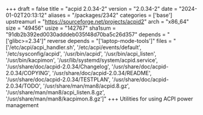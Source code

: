 +++
draft = false
title = "acpid 2.0.34-2"
version = "2.0.34-2"
date = "2024-01-02T20:13:12"
aliases = "/packages/2342"
categories = ['base']
upstreamurl = "https://sourceforge.net/projects/acpid2"
arch = "x86_64"
size = "49456"
usize = "142767"
sha1sum = "91db2b392ed0030adddeb035f48d70ba5c26d357"
depends = "['glibc>=2.34']"
reverse depends = "['laptop-mode-tools']"
files = "['/etc/acpi/acpi_handler.sh', '/etc/acpi/events/default', '/etc/sysconfig/acpid', '/usr/bin/acpid', '/usr/bin/acpi_listen', '/usr/bin/kacpimon', '/usr/lib/systemd/system/acpid.service', '/usr/share/doc/acpid-2.0.34/Changelog', '/usr/share/doc/acpid-2.0.34/COPYING', '/usr/share/doc/acpid-2.0.34/README', '/usr/share/doc/acpid-2.0.34/TESTPLAN', '/usr/share/doc/acpid-2.0.34/TODO', '/usr/share/man/man8/acpid.8.gz', '/usr/share/man/man8/acpi_listen.8.gz', '/usr/share/man/man8/kacpimon.8.gz']"
+++
Utilities for using ACPI power management